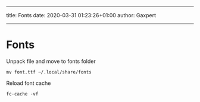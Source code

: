 ***
title: Fonts
date: 2020-03-31 01:23:26+01:00
author: Gaxpert
***

# Fonts

Unpack file and move to fonts folder

`mv font.ttf ~/.local/share/fonts`

Reload font cache

`fc-cache -vf`
